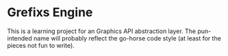 # Grefixs Engine
This is a learning project for an Graphics API abstraction layer. The pun-intended name will probably reflect the go-horse code style (at least for the pieces not fun to write).
